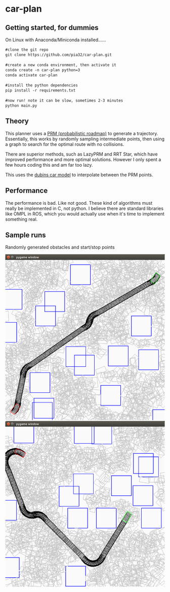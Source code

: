 # car-plan

## Getting started, for dummies

On Linux with Anaconda/Miniconda installed......



```
#clone the git repo
git clone https://github.com/pia32/car-plan.git

#create a new conda environment, then activate it
conda create -n car-plan python=3
conda activate car-plan

#install the python dependencies
pip install -r requirements.txt

#now run! note it can be slow, sometimes 2-3 minutes
python main.py
```


## Theory

This planner uses a [PRM (probabilistic roadmap)](https://en.wikipedia.org/wiki/Probabilistic_roadmap) to generate a trajectory. Essentially, this works by randomly sampling intermediate points, then using a graph to search for the optimal route with no collisions.

There are superior methods, such as LazyPRM and RRT Star, which have improved performance and more optimal solutions. However I only spent a few hours coding this and am far too lazy.

This uses the [dubins car model](https://en.wikipedia.org/wiki/Dubins_path) to interpolate between the PRM points.

## Performance

The performance is bad. Like not good. These kind of algorithms must really be implemented in C, not python. I believe there are standard libraries like OMPL in ROS, which you would actually use when it's time to implement something real.

## Sample runs

Randomly generated obstacles and start/stop points

![ex1](img/ex1.png)
![ex2](img/ex2.png)